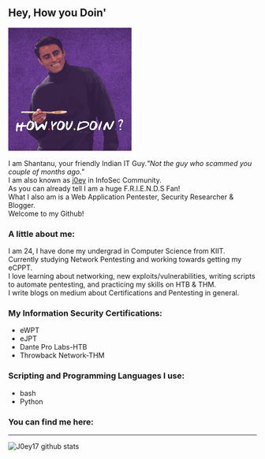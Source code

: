 ## Hey, How you Doin' 
![joey](assets/canvas.png)

I am Shantanu, your friendly Indian IT Guy._"Not the guy who scammed you couple of months ago."_  
I am also known as [j0ey][portfolio] in InfoSec Community.  
As you can already tell I am a huge F.R.I.E.N.D.S Fan!  
What I also am is a Web Application Pentester, Security Researcher &  Blogger.  
Welcome to my Github!

### A little about me:
I am 24, I have done my undergrad in Computer Science from KIIT.  
Currently studying Network Pentesting and working towards getting my eCPPT.  
I love learning about networking, new exploits/vulnerabilities, writing scripts to automate pentesting, and practicing my skills on HTB & THM.  
I write blogs on medium about Certifications and Pentesting in general.  

### My Information Security Certifications:
* eWPT
* eJPT
* Dante Pro Labs-HTB
* Throwback Network-THM

### Scripting and Programming Languages I use:
* bash
* Python

### You can find me here:

---
![J0ey17 github stats](https://github-readme-stats.vercel.app/api?username=j0ey17&show_icons=true&theme=algolia)
<!--
Congratulations on finding this section, Just me rambling on about my love "Computer Networking"
I love Computer Networking. Learning about services, protocols, packets from the ground up is like sandwiches for my brain and I have a lot of sandwiches yet to eat!! 
How they come all together to make this beautiful thing call Internet really broadens my perspective. Just think about it, everywhere in the World, some service is running correctly, protocols are being followed, packets are being delivered due to which the entire Internet is working. It is something, isn't it??
This is why I got into Cyber Security. I get to study the stuff, and then I get to break the stuff.
And Breaking the stuff is where adrenaline starts pumping in my brain! I live for the moments when I get a shell, or a exploit starts working after hours of debugging.
-->
[portfolio]: http://j0ey.xyz

